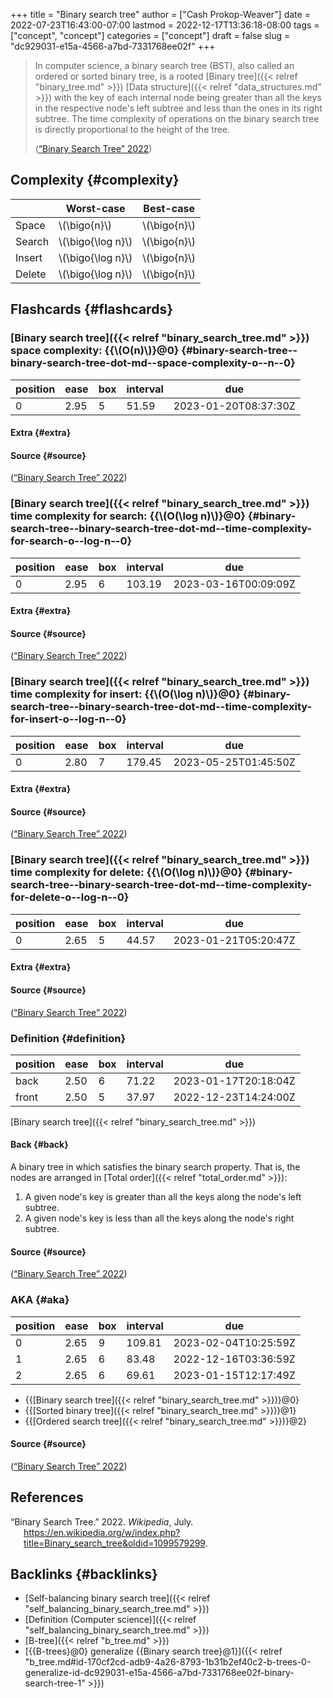 +++
title = "Binary search tree"
author = ["Cash Prokop-Weaver"]
date = 2022-07-23T16:43:00-07:00
lastmod = 2022-12-17T13:36:18-08:00
tags = ["concept", "concept"]
categories = ["concept"]
draft = false
slug = "dc929031-e15a-4566-a7bd-7331768ee02f"
+++

> In computer science, a binary search tree (BST), also called an ordered or sorted binary tree, is a rooted [Binary tree]({{< relref "binary_tree.md" >}}) [Data structure]({{< relref "data_structures.md" >}}) with the key of each internal node being greater than all the keys in the respective node's left subtree and less than the ones in its right subtree. The time complexity of operations on the binary search tree is directly proportional to the height of the tree.
>
> (<a href="#citeproc_bib_item_1">“Binary Search Tree” 2022</a>)


## Complexity {#complexity}

|        | Worst-case          | Best-case      |
|--------|---------------------|----------------|
| Space  | \\(\bigo{n}\\)      | \\(\bigo{n}\\) |
| Search | \\(\bigo{\log n}\\) | \\(\bigo{n}\\) |
| Insert | \\(\bigo{\log n}\\) | \\(\bigo{n}\\) |
| Delete | \\(\bigo{\log n}\\) | \\(\bigo{n}\\) |


## Flashcards {#flashcards}


### [Binary search tree]({{< relref "binary_search_tree.md" >}}) space complexity: {{\\(O(n)\\)}@0} {#binary-search-tree--binary-search-tree-dot-md--space-complexity-o--n--0}

| position | ease | box | interval | due                  |
|----------|------|-----|----------|----------------------|
| 0        | 2.95 | 5   | 51.59    | 2023-01-20T08:37:30Z |


#### Extra {#extra}


#### Source {#source}

(<a href="#citeproc_bib_item_1">“Binary Search Tree” 2022</a>)


### [Binary search tree]({{< relref "binary_search_tree.md" >}}) time complexity for search: {{\\(O(\log n)\\)}@0} {#binary-search-tree--binary-search-tree-dot-md--time-complexity-for-search-o--log-n--0}

| position | ease | box | interval | due                  |
|----------|------|-----|----------|----------------------|
| 0        | 2.95 | 6   | 103.19   | 2023-03-16T00:09:09Z |


#### Extra {#extra}


#### Source {#source}

(<a href="#citeproc_bib_item_1">“Binary Search Tree” 2022</a>)


### [Binary search tree]({{< relref "binary_search_tree.md" >}}) time complexity for insert: {{\\(O(\log n)\\)}@0} {#binary-search-tree--binary-search-tree-dot-md--time-complexity-for-insert-o--log-n--0}

| position | ease | box | interval | due                  |
|----------|------|-----|----------|----------------------|
| 0        | 2.80 | 7   | 179.45   | 2023-05-25T01:45:50Z |


#### Extra {#extra}


#### Source {#source}

(<a href="#citeproc_bib_item_1">“Binary Search Tree” 2022</a>)


### [Binary search tree]({{< relref "binary_search_tree.md" >}}) time complexity for delete: {{\\(O(\log n)\\)}@0} {#binary-search-tree--binary-search-tree-dot-md--time-complexity-for-delete-o--log-n--0}

| position | ease | box | interval | due                  |
|----------|------|-----|----------|----------------------|
| 0        | 2.65 | 5   | 44.57    | 2023-01-21T05:20:47Z |


#### Extra {#extra}


#### Source {#source}

(<a href="#citeproc_bib_item_1">“Binary Search Tree” 2022</a>)


### Definition {#definition}

| position | ease | box | interval | due                  |
|----------|------|-----|----------|----------------------|
| back     | 2.50 | 6   | 71.22    | 2023-01-17T20:18:04Z |
| front    | 2.50 | 5   | 37.97    | 2022-12-23T14:24:00Z |

[Binary search tree]({{< relref "binary_search_tree.md" >}})


#### Back {#back}

A binary tree in which satisfies the binary search property. That is, the nodes are arranged in [Total order]({{< relref "total_order.md" >}}):

1.  A given node's key is greater than all the keys along the node's left subtree.
2.  A given node's key is less than all the keys along the node's right subtree.


#### Source {#source}

(<a href="#citeproc_bib_item_1">“Binary Search Tree” 2022</a>)


### AKA {#aka}

| position | ease | box | interval | due                  |
|----------|------|-----|----------|----------------------|
| 0        | 2.65 | 9   | 109.81   | 2023-02-04T10:25:59Z |
| 1        | 2.65 | 6   | 83.48    | 2022-12-16T03:36:59Z |
| 2        | 2.65 | 6   | 69.61    | 2023-01-15T12:17:49Z |

-   {{[Binary search tree]({{< relref "binary_search_tree.md" >}})}@0}
-   {{[Sorted binary tree]({{< relref "binary_search_tree.md" >}})}@1}
-   {{[Ordered search tree]({{< relref "binary_search_tree.md" >}})}@2}


#### Source {#source}

(<a href="#citeproc_bib_item_1">“Binary Search Tree” 2022</a>)

## References

<style>.csl-entry{text-indent: -1.5em; margin-left: 1.5em;}</style><div class="csl-bib-body">
  <div class="csl-entry"><a id="citeproc_bib_item_1"></a>“Binary Search Tree.” 2022. <i>Wikipedia</i>, July. <a href="https://en.wikipedia.org/w/index.php?title=Binary_search_tree&oldid=1099579299">https://en.wikipedia.org/w/index.php?title=Binary_search_tree&#38;oldid=1099579299</a>.</div>
</div>


## Backlinks {#backlinks}

-   [Self-balancing binary search tree]({{< relref "self_balancing_binary_search_tree.md" >}})
-   [Definition (Computer science)]({{< relref "self_balancing_binary_search_tree.md" >}})
-   [B-tree]({{< relref "b_tree.md" >}})
-   [{{B-trees}@0} generalize {{Binary search tree}@1}]({{< relref "b_tree.md#id-170cf2cd-adb9-4a26-8793-1b31b2ef40c2-b-trees-0-generalize-id-dc929031-e15a-4566-a7bd-7331768ee02f-binary-search-tree-1" >}})
